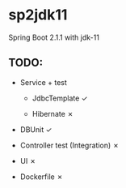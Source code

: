# sp2jdk11
Spring Boot 2.1.1 with jdk-11

## TODO:

* Service + test

   * JdbcTemplate ✓

    * Hibernate ✗

* DBUnit ✓

* Controller test (Integration) ✗

* UI ✗

* Dockerfile ✗
